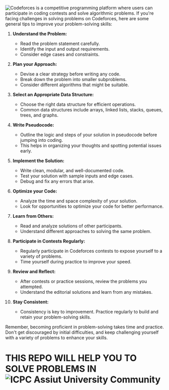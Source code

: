 ![Codeforces](https://codeforces.com/) is a competitive programming platform where users can participate in coding contests and solve algorithmic problems. If you're facing challenges in solving problems on Codeforces, here are some general tips to improve your problem-solving skills:

1. **Understand the Problem:**
   - Read the problem statement carefully.
   - Identify the input and output requirements.
   - Consider edge cases and constraints.

2. **Plan your Approach:**
   - Devise a clear strategy before writing any code.
   - Break down the problem into smaller subproblems.
   - Consider different algorithms that might be suitable.

3. **Select an Appropriate Data Structure:**
   - Choose the right data structure for efficient operations.
   - Common data structures include arrays, linked lists, stacks, queues, trees, and graphs.

4. **Write Pseudocode:**
   - Outline the logic and steps of your solution in pseudocode before jumping into coding.
   - This helps in organizing your thoughts and spotting potential issues early.

5. **Implement the Solution:**
   - Write clean, modular, and well-documented code.
   - Test your solution with sample inputs and edge cases.
   - Debug and fix any errors that arise.

6. **Optimize your Code:**
   - Analyze the time and space complexity of your solution.
   - Look for opportunities to optimize your code for better performance.

7. **Learn from Others:**
   - Read and analyze solutions of other participants.
   - Understand different approaches to solving the same problem.

8. **Participate in Contests Regularly:**
   - Regularly participate in Codeforces contests to expose yourself to a variety of problems.
   - Time yourself during practice to improve your speed.

9. **Review and Reflect:**
   - After contests or practice sessions, review the problems you attempted.
   - Understand the editorial solutions and learn from any mistakes.

10. **Stay Consistent:**
    - Consistency is key to improvement. Practice regularly to build and retain your problem-solving skills.

Remember, becoming proficient in problem-solving takes time and practice. Don't get discouraged by initial difficulties, and keep challenging yourself with a variety of problems to enhance your skills.


# THIS REPO WILL HELP YOU TO SOLVE PROBLEMS IN ![ICPC Assiut University Community](https://codeforces.com/group/MWSDmqGsZm/contests) 
